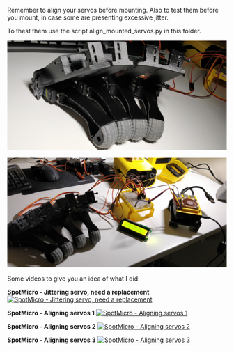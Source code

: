 Remember to align your servos before mounting.
Also to test them before you mount, in case some are presenting excessive jitter.

To thest them use the script align_mounted_servos.py in this folder.

![aligned-legs.jpg](aligned-legs.jpg)

![aligned-legs-2.jpg](aligned-legs-2.jpg)

Some videos to give you an idea of what I did:

**SpotMicro - Jittering servo, need a replacement**
[![SpotMicro - Jittering servo, need a replacement](http://img.youtube.com/vi/7d3iO5jCroM/0.jpg)](http://www.youtube.com/watch?v=7d3iO5jCroM "")

**SpotMicro - Aligning servos 1**
[![SpotMicro - Aligning servos 1](http://img.youtube.com/vi/tBt8xCcZeH0/0.jpg)](http://www.youtube.com/watch?v=tBt8xCcZeH0 "")

**SpotMicro - Aligning servos 2**
[![SpotMicro - Aligning servos 2](http://img.youtube.com/vi/m_V5X4ZloSo/0.jpg)](http://www.youtube.com/watch?v=m_V5X4ZloSo "")

**SpotMicro - Aligning servos 3**
[![SpotMicro - Aligning servos 3](http://img.youtube.com/vi/I0enRPsiIeQ/0.jpg)](http://www.youtube.com/watch?v=I0enRPsiIeQ "")
